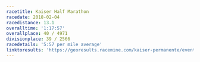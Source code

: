 ```yaml
---
racetitle: Kaiser Half Marathon
racedate: 2018-02-04
racedistance: 13.1
overalltime: '1:17:57'
overallplace: 40 / 4971
divisionplace: 39 / 2566
racedetails: '5:57 per mile average'
linktoresults: 'https://georesults.racemine.com/kaiser-permanente/events/2018/35th-annual-kaiser-permanente-san-francisco-half-marathon-5k/138/entrant?share=1'
---
```


